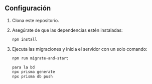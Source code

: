 ## Configuración

1. Clona este repositorio.

2. Asegúrate de que las dependencias estén instaladas:

   ```bash
   npm install
3. Ejecuta las migraciones y inicia el servidor con un solo comando:
   ```bash
   npm run migrate-and-start

   para la bd 
   npx prisma generate
   npx prisma db push

